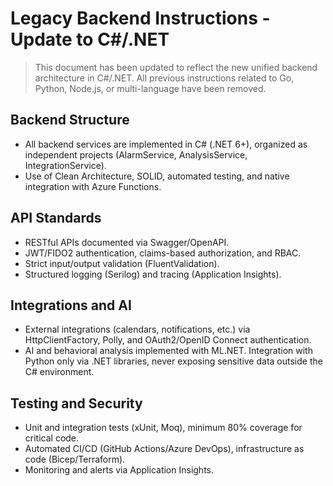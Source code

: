# Legacy Backend Instructions - Update to C#/.NET

> This document has been updated to reflect the new unified backend architecture in C#/.NET. All previous instructions related to Go, Python, Node.js, or multi-language have been removed.

## Backend Structure

- All backend services are implemented in C# (.NET 6+), organized as independent projects (AlarmService, AnalysisService, IntegrationService).
- Use of Clean Architecture, SOLID, automated testing, and native integration with Azure Functions.

## API Standards

- RESTful APIs documented via Swagger/OpenAPI.
- JWT/FIDO2 authentication, claims-based authorization, and RBAC.
- Strict input/output validation (FluentValidation).
- Structured logging (Serilog) and tracing (Application Insights).

## Integrations and AI

- External integrations (calendars, notifications, etc.) via HttpClientFactory, Polly, and OAuth2/OpenID Connect authentication.
- AI and behavioral analysis implemented with ML.NET. Integration with Python only via .NET libraries, never exposing sensitive data outside the C# environment.

## Testing and Security

- Unit and integration tests (xUnit, Moq), minimum 80% coverage for critical code.
- Automated CI/CD (GitHub Actions/Azure DevOps), infrastructure as code (Bicep/Terraform).
- Monitoring and alerts via Application Insights.
